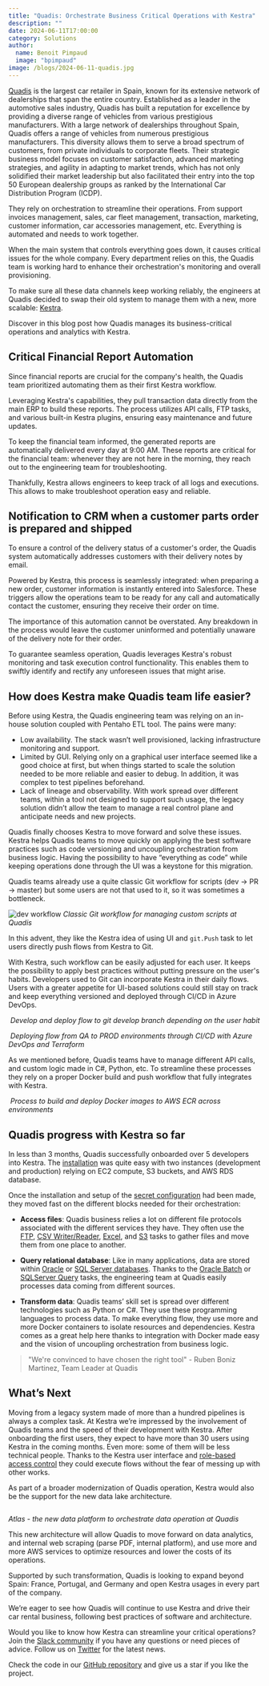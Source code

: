 ```yaml
---
title: "Quadis: Orchestrate Business Critical Operations with Kestra"
description: ""
date: 2024-06-11T17:00:00
category: Solutions
author:
  name: Benoit Pimpaud
  image: "bpimpaud"
image: /blogs/2024-06-11-quadis.jpg
---
```


[Quadis](https://www.quadis.es/) is the largest car retailer in Spain, known for its extensive network of dealerships that span the entire country. Established as a leader in the automotive sales industry, Quadis has built a reputation for excellence by providing a diverse range of vehicles from various prestigious manufacturers. With a large network of dealerships throughout Spain, Quadis offers a range of vehicles from numerous prestigious manufacturers. This diversity allows them to serve a broad spectrum of customers, from private individuals to corporate fleets. Their strategic business model focuses on customer satisfaction, advanced marketing strategies, and agility in adapting to market trends, which has not only solidified their market leadership but also facilitated their entry into the top 50 European dealership groups as ranked by the International Car Distribution Program (ICDP).

They rely on orchestration to streamline their operations. From support invoices management, sales, car fleet management, transaction, marketing, customer information, car accessories management, etc. Everything is automated and needs to work together.

When the main system that controls everything goes down, it causes critical issues for the whole company. Every department relies on this, the Quadis team is working hard to enhance their orchestration's monitoring and overall provisioning.

To make sure all these data channels keep working reliably, the engineers at Quadis decided to swap their old system to manage them with a new, more scalable: [Kestra](https://github.com/kestra-io/kestra).

Discover in this blog post how Quadis manages its business-critical operations and analytics with Kestra.

## Critical Financial Report Automation

Since financial reports are crucial for the company's health, the Quadis team prioritized automating them as their first Kestra workflow.

Leveraging Kestra's capabilities, they pull transaction data directly from the main ERP to build these reports. The process utilizes API calls, FTP tasks, and various built-in Kestra plugins, ensuring easy maintenance and future updates.

To keep the financial team informed, the generated reports are automatically delivered every day at 9:00 AM. These reports are critical for the financial team: whenever they are not here in the morning, they reach out to the engineering team for troubleshooting.

Thankfully, Kestra allows engineers to keep track of all logs and executions. This allows to make troubleshoot operation easy and reliable.

## Notification to CRM when a customer parts order is prepared and shipped

To ensure a control of the delivery status of a customer's order, the Quadis system automatically addresses customers with their delivery notes by email.

Powered by Kestra, this process is seamlessly integrated: when preparing a new order, customer information is instantly entered into Salesforce. These triggers allow the operations team to be ready for any call and automatically contact the customer, ensuring they receive their order on time.

The importance of this automation cannot be overstated. Any breakdown in the process would leave the customer uninformed and potentially unaware of the delivery note for their order.

To guarantee seamless operation, Quadis leverages Kestra's robust monitoring and task execution control functionality. This enables them to swiftly identify and rectify any unforeseen issues that might arise.

## How does Kestra make Quadis team life easier?
Before using Kestra, the Quadis engineering team was relying on an in-house solution coupled with Pentaho ETL tool.
The pains were many:

- Low availability. The stack wasn’t well provisioned, lacking infrastructure monitoring and support.
- Limited by GUI. Relying only on a graphical user interface seemed like a good choice at first, but when things started to scale the solution needed to be more reliable and easier to debug. In addition, it was complex to test pipelines beforehand.
- Lack of lineage and observability. With work spread over different teams, within a tool not designed to support such usage, the legacy solution didn’t allow the team to manage a real control plane and anticipate needs and new projects.


Quadis finally chooses Kestra to move forward and solve these issues.
Kestra helps Quadis teams to move quickly on applying the best software practices such as code versioning and uncoupling orchestration from business logic.
Having the possibility to have “everything as code” while keeping operations done through the UI was a keystone for this migration.

Quadis teams already use a quite classic Git workflow for scripts (dev -> PR -> master) but some users are not that used to it, so it was sometimes a bottleneck.

![dev workflow]()
*Classic Git workflow for managing custom scripts at Quadis*

In this advent, they like the Kestra idea of using UI and `git.Push` task to let users directly push flows from Kestra to Git.

With Kestra, such workflow can be easily adjusted for each user. It keeps the possibility to apply best practices without putting pressure on the user's habits. Developers used to Git can incorporate Kestra in their daily flows. Users with a greater appetite for UI-based solutions could still stay on track and keep everything versioned and deployed through CI/CD in Azure DevOps.

![]()
*Develop and deploy flow to git develop branch depending on the user habit*


![]()
*Deploying flow from QA to PROD environments through CI/CD with Azure DevOps and Terraform*

As we mentioned before, Quadis teams have to manage different API calls, and custom logic made in C#, Python, etc. To streamline these processes they rely on a proper Docker build and push workflow that fully integrates with Kestra.

![]()
*Process to build and deploy Docker images to AWS ECR across environments*


## Quadis progress with Kestra so far

In less than 3 months, Quadis successfully onboarded over 5 developers into Kestra.
The [installation](https://kestra.io/docs/installation/aws-ec2) was quite easy with two instances (development and production) relying on EC2 compute, S3 buckets, and AWS RDS database.

Once the installation and setup of the [secret configuration](https://kestra.io/docs/concepts/secret) had been made, they moved fast on the different blocks needed for their orchestration:

- **Access files**: Quadis business relies a lot on different file protocols associated with the different services they have. They often use the [FTP](https://kestra.io/plugins/plugin-fs), [CSV Writer/Reader](https://kestra.io/plugins/plugin-serdes/tasks/csv/io.kestra.plugin.serdes.csv.csvwriter), [Excel](https://kestra.io/plugins/plugin-serdes/tasks/excel/io.kestra.plugin.serdes.excel.exceltoion), and [S3](https://kestra.io/plugins/plugin-aws/tasks/s3/io.kestra.plugin.aws.s3.download) tasks to gather files and move them from one place to another.

- **Query relational database**: Like in many applications, data are stored within [Oracle](https://oracle.com/) or [SQL Server databases](https://www.microsoft.com/fr-fr/sql-server/sql-server-downloads). Thanks to the [Oracle Batch](https://kestra.io/plugins/plugin-jdbc-oracle/tasks/io.kestra.plugin.jdbc.oracle.batch) or [SQLServer Query](https://kestra.io/plugins/plugin-jdbc-sqlserver) tasks, the engineering team at Quadis easily processes data coming from different sources.

- **Transform data**: Quadis teams’ skill set is spread over different technologies such as Python or C#. They use these programming languages to process data. To make everything flow, they use more and more Docker containers to isolate resources and dependencies. Kestra comes as a great help here thanks to integration with Docker made easy and the vision of uncoupling orchestration from business logic.


> "We're convinced to have chosen the right tool" - Ruben Boniz Martinez, Team Leader at Quadis


## What’s Next

Moving from a legacy system made of more than a hundred pipelines is always a complex task. At Kestra we’re impressed by the involvement of Quadis teams and the speed of their development with Kestra.
After onboarding the first users, they expect to have more than 30 users using Kestra in the coming months. Even more: some of them will be less technical people. Thanks to the Kestra user interface and [role-based access control](https://kestra.io/docs/enterprise/rbac) they could execute flows without the fear of messing up with other works.

As part of a broader modernization of Quadis operation, Kestra would also be the support for the new data lake architecture.

![]()


*Atlas - the new data platform to orchestrate data operation at Quadis*

This new architecture will allow Quadis to move forward on data analytics, and internal web scraping (parse PDF, internal platform), and use more and more AWS services to optimize resources and lower the costs of its operations.

Supported by such transformation, Quadis is looking to expand beyond Spain: France, Portugal, and Germany and open Kestra usages in every part of the company.

We’re eager to see how Quadis will continue to use Kestra and drive their car rental business, following best practices of software and architecture.

Would you like to know how Kestra can streamline your critical operations? Join the [Slack community](https://kestra.io/slack) if you have any questions or need pieces of advice. Follow us on [Twitter](https://twitter.com/kestra_io) for the latest news.

Check the code in our [GitHub repository](https://github.com/kestra-io/kestra) and give us a star if you like the project.
